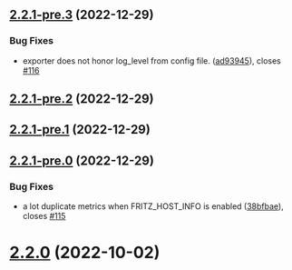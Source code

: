 ## [2.2.1-pre.3](https://github.com/pdreker/fritz_exporter/compare/v2.2.1-pre.2...v2.2.1-pre.3) (2022-12-29)


### Bug Fixes

* exporter does not honor log_level from config file. ([ad93945](https://github.com/pdreker/fritz_exporter/commit/ad93945eac60c780044946999d79735d0399d0f0)), closes [#116](https://github.com/pdreker/fritz_exporter/issues/116)



## [2.2.1-pre.2](https://github.com/pdreker/fritz_exporter/compare/v2.2.1-pre.1...v2.2.1-pre.2) (2022-12-29)



## [2.2.1-pre.1](https://github.com/pdreker/fritz_exporter/compare/v2.2.1-pre.0...v2.2.1-pre.1) (2022-12-29)



## [2.2.1-pre.0](https://github.com/pdreker/fritz_exporter/compare/v2.2.0...v2.2.1-pre.0) (2022-12-29)


### Bug Fixes

* a lot duplicate metrics when FRITZ_HOST_INFO is enabled ([38bfbae](https://github.com/pdreker/fritz_exporter/commit/38bfbaedff6cfc5fb7207048bd97e0290290451d)), closes [#115](https://github.com/pdreker/fritz_exporter/issues/115)



# [2.2.0](https://github.com/pdreker/fritz_exporter/compare/v2.1.6...v2.2.0) (2022-10-02)



